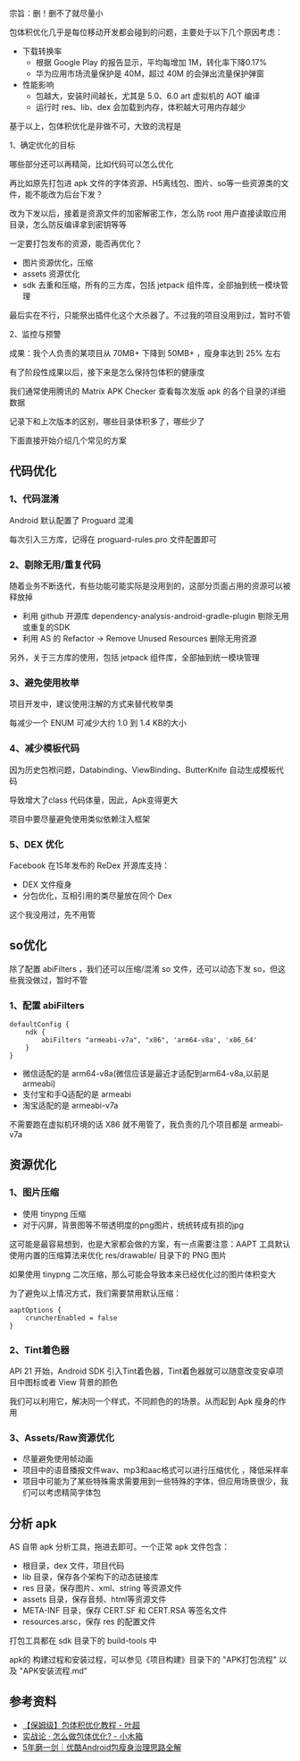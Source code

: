 
宗旨：删！删不了就尽量小

包体积优化几乎是每位移动开发都会碰到的问题，主要处于以下几个原因考虑：

- 下载转换率
  - 根据 Google Play 的报告显示，平均每增加 1M，转化率下降0.17%
  - 华为应用市场流量保护是 40M，超过 40M 的会弹出流量保护弹窗
- 性能影响
  - 包越大，安装时间越长，尤其是 5.0、6.0 art 虚拟机的 AOT 编译
  - 运行时 res、lib、dex 会加载到内存，体积越大可用内存越少

基于以上，包体积优化是非做不可，大致的流程是

1、确定优化的目标

哪些部分还可以再精简，比如代码可以怎么优化

再比如原先打包进 apk 文件的字体资源、H5离线包、图片、so等一些资源类的文件，能不能改为后台下发？

改为下发以后，接着是资源文件的加密解密工作，怎么防 root 用户直接读取应用目录，怎么防反编译拿到密钥等等

一定要打包发布的资源，能否再优化？

- 图片资源优化，压缩
- assets 资源优化
- sdk 去重和压缩，所有的三方库，包括 jetpack 组件库，全部抽到统一模块管理

最后实在不行，只能祭出插件化这个大杀器了。不过我的项目没用到过，暂时不管

2、监控与预警

成果：我个人负责的某项目从 70MB+ 下降到 50MB+ ，瘦身率达到 25% 左右

有了阶段性成果以后，接下来是怎么保持包体积的健康度

我们通常使用腾讯的 Matrix APK Checker 查看每次发版 apk 的各个目录的详细数据

记录下和上次版本的区别，哪些目录体积多了，哪些少了

下面直接开始介绍几个常见的方案

## 代码优化

### 1、代码混淆

Android 默认配置了 Proguard 混淆

每次引入三方库，记得在 proguard-rules.pro 文件配置即可

### 2、剔除无用/重复代码

随着业务不断迭代，有些功能可能实际是没用到的，这部分页面占用的资源可以被释放掉

- 利用 github 开源库 dependency-analysis-android-gradle-plugin 剔除无用或重复的SDK
- 利用 AS 的 Refactor -> Remove Unused Resources 删除无用资源

另外，关于三方库的使用，包括 jetpack 组件库，全部抽到统一模块管理

### 3、避免使用枚举

项目开发中，建议使用注解的方式来替代枚举类

每减少一个 ENUM 可减少大约 1.0 到 1.4 KB的大小

### 4、减少模板代码

因为历史包袱问题，Databinding、ViewBinding、ButterKnife 自动生成模板代码

导致增大了class 代码体量，因此，Apk变得更大

项目中要尽量避免使用类似依赖注入框架

### 5、DEX 优化

Facebook 在15年发布的 ReDex 开源库支持：

- DEX 文件瘦身
- 分包优化，互相引用的类尽量放在同个 Dex

这个我没用过，先不用管

## so优化

除了配置 abiFilters ，我们还可以压缩/混淆 so 文件，还可以动态下发 so，但这些我没做过，暂时不管

### 1、配置 abiFilters

```
defaultConfig {
    ndk {
        abiFilters "armeabi-v7a", "x86", 'arm64-v8a', 'x86_64'
    }
}
```

- 微信适配的是 arm64-v8a(微信应该是最近才适配到arm64-v8a,以前是armeabi)
- 支付宝和手Q适配的是 armeabi
- 淘宝适配的是 armeabi-v7a

不需要跑在虚拟机环境的话 X86 就不用管了，我负责的几个项目都是 armeabi-v7a

## 资源优化

### 1、图片压缩

- 使用 tinypng 压缩
- 对于闪屏，背景图等不带透明度的png图片，统统转成有损的jpg

这可能是最容易想到，也是大家都会做的方案，有一点需要注意：AAPT 工具默认使用内置的压缩算法来优化 res/drawable/ 目录下的 PNG 图片

如果使用 tinypng 二次压缩，那么可能会导致本来已经优化过的图片体积变大

为了避免以上情况方式，我们需要禁用默认压缩：

```
aaptOptions {
    cruncherEnabled = false
}
```

### 2、Tint着色器

API 21 开始，Android SDK 引入Tint着色器，Tint着色器就可以随意改变安卓项目中图标或者 View 背景的颜色

我们可以利用它，解决同一个样式，不同颜色的的场景。从而起到 Apk 瘦身的作用

### 3、Assets/Raw资源优化

- 尽量避免使用帧动画
- 项目中的语音播报文件wav、mp3和aac格式可以进行压缩优化 ，降低采样率
- 项目中可能为了某些特殊需求需要用到一些特殊的字体，但应用场景很少，我们可以考虑精简字体包

## 分析 apk

AS 自带 apk 分析工具，拖进去即可。一个正常 apk 文件包含：

- 根目录，dex 文件，项目代码
- lib 目录，保存各个架构下的动态链接库
- res 目录，保存图片、xml、string 等资源文件
- assets 目录，保存音频、html等资源文件
- META-INF 目录，保存 CERT.SF 和 CERT.RSA 等签名文件
- resources.arsc，保存 res 的配置文件

打包工具都在 sdk 目录下的 build-tools 中

apk的 构建过程和安装过程，可以参见《项目构建》目录下的 "APK打包流程" 以及 "APK安装流程.md"

## 参考资料

- [【保姆级】包体积优化教程 - 叶超](https://juejin.cn/post/7116089040264232967)
- [实战论 · 怎么做包体优化? - 小木箱](https://juejin.cn/post/7179230851853451323)
- [5年磨一剑｜优酷Android包瘦身治理思路全解](https://developer.aliyun.com/article/953463)